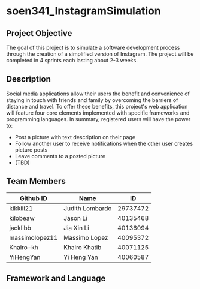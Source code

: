 # soen341_InstagramSimulation

## Project Objective
The goal of this project is to simulate a software development process through the creation of a simplified version of Instagram. The project will be completed in 4 sprints each lasting about 2-3 weeks.

## Description 
Social media applications allow their users the benefit and convenience of staying in touch with friends and family by overcoming the barriers of distance and travel. To offer these benefits, this project's web application will feature four core elements implemented with specific frameworks and programming languages. In summary, registered users will have the power to:
- Post a picture with text description on their page
- Follow another user to receive notifications when the other user creates picture posts
- Leave comments to a posted picture
- (TBD)

## Team Members 
| **Github ID** |   **Name**     | **ID**  |
|-------------- |--------------- |---------|
|kikkiii21      |Judith Lombardo |29737472 |
|kilobeaw       |Jason Li        |40135468 |
|jacklibb       |Jia Xin Li      |40136094 |
|massimolopez11 |Massimo Lopez   |40095372 |
|Khairo-kh      |Khairo Khatib   |40071125 |
|YiHengYan      |Yi Heng Yan     |40060587 |


## Framework and Language 
